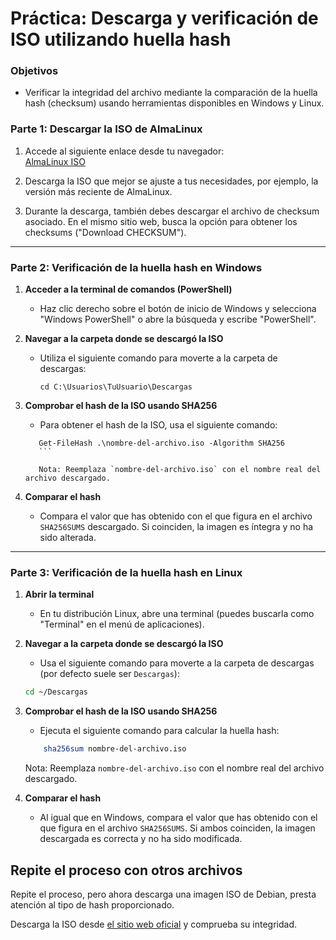 
# **Práctica: Descarga y verificación de ISO utilizando huella hash**

### **Objetivos**

- Verificar la integridad del archivo mediante la comparación de la huella hash (checksum) usando herramientas disponibles en Windows y Linux.

### **Parte 1: Descargar la ISO de AlmaLinux**

1. Accede al siguiente enlace desde tu navegador:  
    [AlmaLinux ISO](https://almalinux.org/get-almalinux/)
    
2. Descarga la ISO que mejor se ajuste a tus necesidades, por ejemplo, la versión más reciente de AlmaLinux.
    
3. Durante la descarga, también debes descargar el archivo de checksum asociado. En el mismo sitio web, busca la opción para obtener los checksums ("Download CHECKSUM").     

---

### **Parte 2: Verificación de la huella hash en Windows**

1. **Acceder a la terminal de comandos (PowerShell)**    
    - Haz clic derecho sobre el botón de inicio de Windows y selecciona "Windows PowerShell" o abre la búsqueda y escribe "PowerShell".
2. **Navegar a la carpeta donde se descargó la ISO**
    
    - Utiliza el siguiente comando para moverte a la carpeta de descargas:   
	    ```shell
        cd C:\Usuarios\TuUsuario\Descargas
        ```
3. **Comprobar el hash de la ISO usando SHA256**
    
    - Para obtener el hash de la ISO, usa el siguiente comando:
                        
     ```shell        
        Get-FileHash .\nombre-del-archivo.iso -Algorithm SHA256
        ```
        
        Nota: Reemplaza `nombre-del-archivo.iso` con el nombre real del archivo descargado.
4. **Comparar el hash**
    
    - Compara el valor que has obtenido con el que figura en el archivo `SHA256SUMS` descargado. Si coinciden, la imagen es íntegra y no ha sido alterada.

---

### **Parte 3: Verificación de la huella hash en Linux**

1. **Abrir la terminal**
    
    - En tu distribución Linux, abre una terminal (puedes buscarla como "Terminal" en el menú de aplicaciones).
2. **Navegar a la carpeta donde se descargó la ISO**
    
    - Usa el siguiente comando para moverte a la carpeta de descargas (por defecto suele ser `Descargas`):
        
	 ```bash       
    cd ~/Descargas
    ```
        
3. **Comprobar el hash de la ISO usando SHA256**
    
    - Ejecuta el siguiente comando para calcular la huella hash:
        
    ```bash        
        sha256sum nombre-del-archivo.iso
    ```
        
	Nota: Reemplaza `nombre-del-archivo.iso` con el nombre real del archivo descargado.
4. **Comparar el hash**    
    - Al igual que en Windows, compara el valor que has obtenido con el que figura en el archivo `SHA256SUMS`. Si ambos coinciden, la imagen descargada es correcta y no ha sido modificada.

## Repite el proceso con otros archivos

Repite el proceso, pero ahora descarga una imagen ISO de Debian, presta atención al tipo de hash proporcionado.

Descarga la ISO desde [el sitio web oficial](https://www.debian.org/download) y comprueba su integridad.